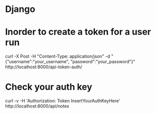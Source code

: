 # Django

# Inorder to create a token for a user run 

curl -X Post -H "Content-Type: application/json" -d "{\"username\":\"your_username\", \"password\":\"your_password\"}" http://localhost:8000/api-token-auth/


# Check your auth key 

curl -v -H 'Authorization: Token InsertYourAuthKeyHere' http://localhost:8000/api/notes
